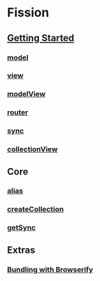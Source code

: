 # Fission

## [Getting Started](gettingStarted.md)


### [model](model.md)
### [view](view.md)
### [modelView](modelView.md)
### [router](router.md)
### [sync](sync.md)
### [collectionView](collectionView.md)


## Core

### [alias](core/alias.md)
### [createCollection](core/createCollection.md)
### [getSync](core/getSync.md)


## Extras

### [Bundling with Browserify](browserify.md)
